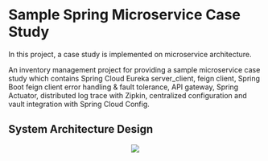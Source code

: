 # Sample Spring Microservice Case Study
In this project, a case study is implemented on microservice architecture. 

An inventory management project for providing a sample microservice case study which contains Spring Cloud Eureka server_client, feign client, Spring Boot feign client error handling &amp; fault tolerance, API gateway, Spring Actuator, distributed log trace with Zipkin, centralized configuration and vault integration with Spring Cloud Config.

## System Architecture Design
<p align="center">
  <img src="https://user-images.githubusercontent.com/22610163/212691006-c5821648-6e41-4c34-af60-4ba7296aa654.png">
</p>

